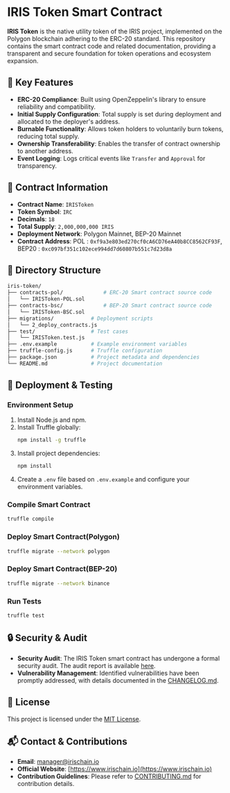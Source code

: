 
# IRIS Token Smart Contract

**IRIS Token** is the native utility token of the IRIS project, implemented on the Polygon blockchain adhering to the ERC-20 standard. This repository contains the smart contract code and related documentation, providing a transparent and secure foundation for token operations and ecosystem expansion.

## 🔧 Key Features

- **ERC-20 Compliance**: Built using OpenZeppelin's library to ensure reliability and compatibility.
- **Initial Supply Configuration**: Total supply is set during deployment and allocated to the deployer's address.
- **Burnable Functionality**: Allows token holders to voluntarily burn tokens, reducing total supply.
- **Ownership Transferability**: Enables the transfer of contract ownership to another address.
- **Event Logging**: Logs critical events like `Transfer` and `Approval` for transparency.

## 📄 Contract Information

- **Contract Name**: `IRISToken`
- **Token Symbol**: `IRC`
- **Decimals**: `18`
- **Total Supply**: `2,000,000,000 IRIS`
- **Deployment Network**: Polygon Mainnet, BEP-20 Mainnet
- **Contract Address**: POL : `0xf9a3e803ed270cf0cA6CD76eA40b8CC8562CF93F`, BEP20 : `0xc097bf351c102ece994dd7d60807b551c7d23d8a`

## 📁 Directory Structure

```bash
iris-token/
├── contracts-pol/             # ERC-20 Smart contract source code
│   └── IRISToken-POL.sol
├── contracts-bsc/             # BEP-20 Smart contract source code
│   └── IRISToken-BSC.sol
├── migrations/            # Deployment scripts
│   └── 2_deploy_contracts.js
├── test/                  # Test cases
│   └── IRISToken.test.js
├── .env.example           # Example environment variables
├── truffle-config.js      # Truffle configuration
├── package.json           # Project metadata and dependencies
└── README.md              # Project documentation
```

## 🚀 Deployment & Testing

### Environment Setup

1. Install Node.js and npm.
2. Install Truffle globally:
   ```bash
   npm install -g truffle
   ```
3. Install project dependencies:
   ```bash
   npm install
   ```
4. Create a `.env` file based on `.env.example` and configure your environment variables.

### Compile Smart Contract

```bash
truffle compile
```

### Deploy Smart Contract(Polygon)

```bash
truffle migrate --network polygon
```

### Deploy Smart Contract(BEP-20)

```bash
truffle migrate --network binance
```

### Run Tests

```bash
truffle test
```

## 🔒 Security & Audit

- **Security Audit**: The IRIS Token smart contract has undergone a formal security audit. The audit report is available [here](https://github.com/your-org/iris-token/audit-report.pdf).
- **Vulnerability Management**: Identified vulnerabilities have been promptly addressed, with details documented in the [CHANGELOG.md](https://github.com/your-org/iris-token/CHANGELOG.md).

## 📄 License

This project is licensed under the [MIT License](https://opensource.org/licenses/MIT).

## 📬 Contact & Contributions

- **Email**: manager@irischain.io
- **Official Website**: [https://www.irischain.io](https://www.irischain.io)
- **Contribution Guidelines**: Please refer to [CONTRIBUTING.md](https://github.com/IRISCHAIN/token-contract/CONTRIBUTING.md) for contribution details.
